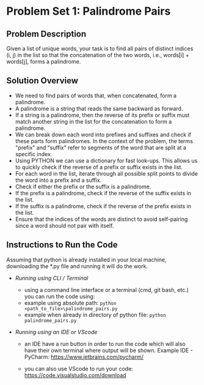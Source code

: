 # Problem Set 1: Palindrome Pairs

## Problem Description
Given a list of unique words, your task is to find all pairs of distinct indices (i, j) in the list so that
the concatenation of the two words, i.e., words[i] + words[j], forms a palindrome.

## Solution Overview
- We need to find pairs of words that, when concatenated, form a palindrome.
- A palindrome is a string that reads the same backward as forward.
- If a string is a palindrome, then the reverse of its prefix or suffix must match another string in the list for the concatenation to form a palindrome.
- We can break down each word into prefixes and suffixes and check if these parts form palindromes. In the context of the problem, the terms "prefix" and "suffix" refer to segments of the word that are split at a specific index.
- Using PYTHON we can use a dictionary for fast look-ups. This allows us to quickly check if the reverse of a prefix or suffix exists in the list.
- For each word in the list, iterate through all possible split points to divide the word into a prefix and a suffix.
- Check if either the prefix or the suffix is a palindrome.
- If the prefix is a palindrome, check if the reverse of the suffix exists in the list.
- If the suffix is a palindrome, check if the reverse of the prefix exists in the list.
- Ensure that the indices of the words are distinct to avoid self-pairing since a word should not pair with itself.


## Instructions to Run the Code
Assuming that python is already installed in your local machine, downloading the *.py file and running it will do the work.

- *Running using CLI / Terminal*
    -   using a command line interface or a terminal (cmd, git bash, etc.) you can run the code using:
    -   example using absolute path:
            ```python <path_to_file>\palindrome_pairs.py```
    -   example when already in directory of python file:
            ```python palindrome_pairs.py```

- *Running using an IDE or VScode*
    -   an IDE have a run button in order to run the code which will also have their own terminal where output will be shown.
        Example IDE - PyCharm: https://www.jetbrains.com/pycharm/
   
    -   you can also use VScode to run your code: https://code.visualstudio.com/download